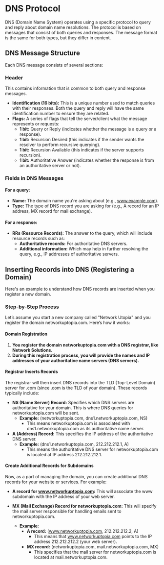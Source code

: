 # DNS Protocol

DNS (Domain Name System) operates using a specific protocol to query and reply about domain name resolutions. The protocol is based on messages that consist of both queries and responses. The message format is the same for both types, but they differ in content.

## DNS Message Structure

Each DNS message consists of several sections:

### Header

This contains information that is common to both query and response messages.

- **Identification (16 bits):** This is a unique number used to match queries with their responses. Both the query and reply will have the same identification number to ensure they are related.
- **Flags:** A series of flags that tell the server/client what the message represents or requests:
  - **1 bit:** Query or Reply (indicates whether the message is a query or a response).
  - **1 bit:** Recursion Desired (this indicates if the sender wants the resolver to perform recursive querying).
  - **1 bit:** Recursion Available (this indicates if the server supports recursion).
  - **1 bit:** Authoritative Answer (indicates whether the response is from an authoritative server or not).

### Fields in DNS Messages

#### For a query:

- **Name:** The domain name you're asking about (e.g., www.example.com).
- **Type:** The type of DNS record you are asking for (e.g., A record for an IP address, MX record for mail exchange).

#### For a response:

- **RRs (Resource Records):** The answer to the query, which will include resource records such as:
  - **Authoritative records:** For authoritative DNS servers.
  - **Additional information:** Which may help in further resolving the query, e.g., IP addresses of authoritative servers.

## Inserting Records into DNS (Registering a Domain)

Here's an example to understand how DNS records are inserted when you register a new domain.

### Step-by-Step Process

Let’s assume you start a new company called "Network Utopia" and you register the domain networkuptopia.com. Here’s how it works:

#### Domain Registration

1. **You register the domain networkuptopia.com with a DNS registrar, like Network Solutions.**
2. **During this registration process, you will provide the names and IP addresses of your authoritative name servers (DNS servers).**

#### Registrar Inserts Records

The registrar will then insert DNS records into the TLD (Top-Level Domain) server for .com (since .com is the TLD of your domain). These records typically include:

- **NS (Name Server) Record:** Specifies which DNS servers are authoritative for your domain. This is where DNS queries for networkuptopia.com will be sent.
  - **Example:** (networkuptopia.com, dns1.networkuptopia.com, NS)
    - This means networkuptopia.com is associated with dns1.networkuptopia.com as its authoritative name server.
- **A (Address) Record:** This specifies the IP address of the authoritative DNS server.
  - **Example:** (dns1.networkuptopia.com, 212.212.212.1, A)
    - This means the authoritative DNS server for networkuptopia.com is located at IP address 212.212.212.1.

#### Create Additional Records for Subdomains

Now, as a part of managing the domain, you can create additional DNS records for your website or services. For example:

- **A record for www.networkuptopia.com:** This will associate the www subdomain with the IP address of your web server.
- **MX (Mail Exchange) Record for networkuptopia.com:** This will specify the mail server responsible for handling emails sent to networkuptopia.com.

  - **Example:**
    - **A record:** (www.networkuptopia.com, 212.212.212.2, A)
      - This means that www.networkuptopia.com points to the IP address 212.212.212.2 (your web server).
    - **MX record:** (networkuptopia.com, mail.networkuptopia.com, MX)
      - This specifies that the mail server for networkuptopia.com is located at mail.networkuptopia.com.
